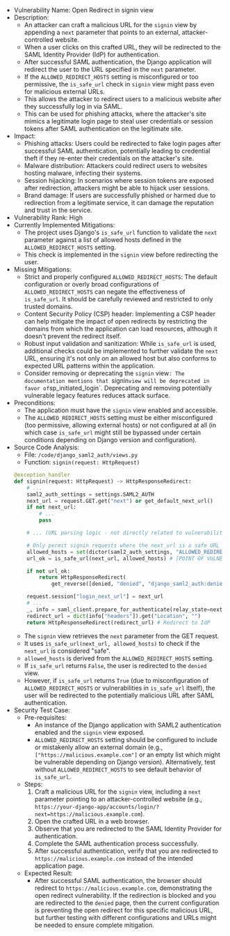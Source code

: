 - Vulnerability Name: Open Redirect in signin view
- Description:
    - An attacker can craft a malicious URL for the `signin` view by appending a `next` parameter that points to an external, attacker-controlled website.
    - When a user clicks on this crafted URL, they will be redirected to the SAML Identity Provider (IdP) for authentication.
    - After successful SAML authentication, the Django application will redirect the user to the URL specified in the `next` parameter.
    - If the `ALLOWED_REDIRECT_HOSTS` setting is misconfigured or too permissive, the `is_safe_url` check in `signin` view might pass even for malicious external URLs.
    - This allows the attacker to redirect users to a malicious website after they successfully log in via SAML.
    - This can be used for phishing attacks, where the attacker's site mimics a legitimate login page to steal user credentials or session tokens after SAML authentication on the legitimate site.
- Impact:
    - Phishing attacks: Users could be redirected to fake login pages after successful SAML authentication, potentially leading to credential theft if they re-enter their credentials on the attacker's site.
    - Malware distribution: Attackers could redirect users to websites hosting malware, infecting their systems.
    - Session hijacking: In scenarios where session tokens are exposed after redirection, attackers might be able to hijack user sessions.
    - Brand damage: If users are successfully phished or harmed due to redirection from a legitimate service, it can damage the reputation and trust in the service.
- Vulnerability Rank: High
- Currently Implemented Mitigations:
    - The project uses Django's `is_safe_url` function to validate the `next` parameter against a list of allowed hosts defined in the `ALLOWED_REDIRECT_HOSTS` setting.
    - This check is implemented in the `signin` view before redirecting the user.
- Missing Mitigations:
    - Strict and properly configured `ALLOWED_REDIRECT_HOSTS`: The default configuration or overly broad configurations of `ALLOWED_REDIRECT_HOSTS` can negate the effectiveness of `is_safe_url`. It should be carefully reviewed and restricted to only trusted domains.
    - Content Security Policy (CSP) header: Implementing a CSP header can help mitigate the impact of open redirects by restricting the domains from which the application can load resources, although it doesn't prevent the redirect itself.
    - Robust input validation and sanitization: While `is_safe_url` is used, additional checks could be implemented to further validate the `next` URL, ensuring it's not only on an allowed host but also conforms to expected URL patterns within the application.
    - Consider removing or deprecating the `signin` view`: The documentation mentions that `signin` view will be deprecated in favor of `sp_initiated_login`. Deprecating and removing potentially vulnerable legacy features reduces attack surface.
- Preconditions:
    - The application must have the `signin` view enabled and accessible.
    - The `ALLOWED_REDIRECT_HOSTS` setting must be either misconfigured (too permissive, allowing external hosts) or not configured at all (in which case `is_safe_url` might still be bypassed under certain conditions depending on Django version and configuration).
- Source Code Analysis:
    - File: `/code/django_saml2_auth/views.py`
    - Function: `signin(request: HttpRequest)`
    ```python
    @exception_handler
    def signin(request: HttpRequest) -> HttpResponseRedirect:
        # ...
        saml2_auth_settings = settings.SAML2_AUTH
        next_url = request.GET.get("next") or get_default_next_url()
        if not next_url:
            # ...
            pass

        # ... (URL parsing logic - not directly related to vulnerability, but can complicate analysis)

        # Only permit signin requests where the next_url is a safe URL
        allowed_hosts = set(dictor(saml2_auth_settings, "ALLOWED_REDIRECT_HOSTS", []))
        url_ok = is_safe_url(next_url, allowed_hosts) # [POINT OF VULNERABILITY MITIGATION CHECK]

        if not url_ok:
            return HttpResponseRedirect(
                get_reverse([denied, "denied", "django_saml2_auth:denied"]))  # type: ignore

        request.session["login_next_url"] = next_url
        # ...
        _, info = saml_client.prepare_for_authenticate(relay_state=next_url) # next_url is used as RelayState
        redirect_url = dict(info["headers"]).get("Location", "")
        return HttpResponseRedirect(redirect_url) # Redirect to IdP
    ```
    - The `signin` view retrieves the `next` parameter from the GET request.
    - It uses `is_safe_url(next_url, allowed_hosts)` to check if the `next_url` is considered "safe".
    - `allowed_hosts` is derived from the `ALLOWED_REDIRECT_HOSTS` setting.
    - If `is_safe_url` returns `False`, the user is redirected to the `denied` view.
    - However, if `is_safe_url` returns `True` (due to misconfiguration of `ALLOWED_REDIRECT_HOSTS` or vulnerabilities in `is_safe_url` itself), the user will be redirected to the potentially malicious URL after SAML authentication.
- Security Test Case:
    - Pre-requisites:
        - An instance of the Django application with SAML2 authentication enabled and the `signin` view exposed.
        - `ALLOWED_REDIRECT_HOSTS` setting should be configured to include or mistakenly allow an external domain (e.g., `["https://malicious.example.com"]` or an empty list which might be vulnerable depending on Django version). Alternatively, test without `ALLOWED_REDIRECT_HOSTS` to see default behavior of `is_safe_url`.
    - Steps:
        1. Craft a malicious URL for the `signin` view, including a `next` parameter pointing to an attacker-controlled website (e.g., `https://your-django-app/accounts/login/?next=https://malicious.example.com`).
        2. Open the crafted URL in a web browser.
        3. Observe that you are redirected to the SAML Identity Provider for authentication.
        4. Complete the SAML authentication process successfully.
        5. After successful authentication, verify that you are redirected to `https://malicious.example.com` instead of the intended application page.
    - Expected Result:
        - After successful SAML authentication, the browser should redirect to `https://malicious.example.com`, demonstrating the open redirect vulnerability. If the redirection is blocked and you are redirected to the `denied` page, then the current configuration is preventing the open redirect for this specific malicious URL, but further testing with different configurations and URLs might be needed to ensure complete mitigation.